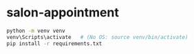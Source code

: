 # salon-appointment

``` bash
python -m venv venv
venv\Scripts\activate   # (No OS: source venv/bin/activate)
pip install -r requirements.txt
```
